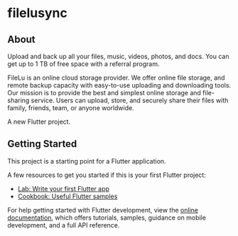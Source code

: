 # filelusync

## About

Upload and back up all your files, music, videos, photos, and docs. You can get up to 1 TB of free space with a referral program.

FileLu is an online cloud storage provider. We offer online file storage, and remote backup capacity with easy-to-use uploading and downloading tools. Our mission is to provide the best and simplest online storage and file-sharing service. Users can upload, store, and securely share their files with family, friends, team, or anyone worldwide.

A new Flutter project.

## Getting Started

This project is a starting point for a Flutter application.

A few resources to get you started if this is your first Flutter project:

- [Lab: Write your first Flutter app](https://docs.flutter.dev/get-started/codelab)
- [Cookbook: Useful Flutter samples](https://docs.flutter.dev/cookbook)

For help getting started with Flutter development, view the
[online documentation](https://docs.flutter.dev/), which offers tutorials,
samples, guidance on mobile development, and a full API reference.
